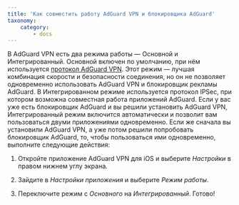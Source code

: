 ```yaml
---
title: 'Как совместить работу AdGuard VPN и блокировщика AdGuard'
taxonomy:
    category:
        - docs
---
```


В AdGuard VPN есть два режима работы — Основной и Интегрированный. Основной включен по умолчанию, при нём используется [протокол AdGuard VPN](https://kb.adguard.com/ru/vpn/adguard-vpn-general/how-adguard-vpn-protocol-works). Этот режим — лучшая комбинация скорости и безопасности соединения, но он не позволяет одновременно использовать AdGuard VPN и блокировщик рекламы AdGuard. В Интегрированном режиме используется протокол IPSec, при котором возможна совместная работа приложений AdGuard. Если у вас уже есть блокировщик AdGuard и вы решили установить AdGuard VPN, Интегрированный режим включится автоматически и позволит вам пользоваться двуми приложениями одновременно. Если же сначала вы установили AdGuard VPN, а уже потом решили попробовать блокировщик AdGuard, то, чтобы пользоваться ими одновременно, выполните следующие действия:

1. Откройте приложение AdGuard VPN для iOS и выберите *Настройки* в правом нижнем углу экрана.

2. Зайдите в *Настройки приложения* и выберите *Режим работы*.

3. Переключите режим с *Основного* на *Интегрированный*. Готово!